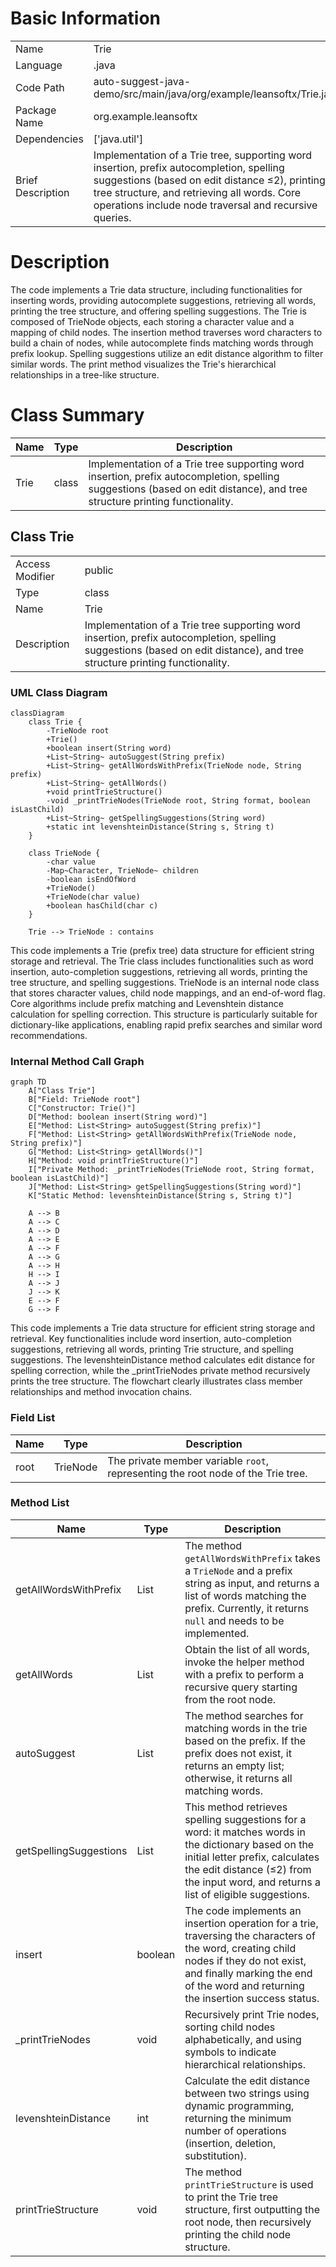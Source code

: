 # Basic Information

|      |      |
|------|------|
| Name | Trie |
| Language | .java |
| Code Path | auto-suggest-java-demo/src/main/java/org/example/leansoftx/Trie.java |
| Package Name | org.example.leansoftx |
| Dependencies | ['java.util'] |
| Brief Description | Implementation of a Trie tree, supporting word insertion, prefix autocompletion, spelling suggestions (based on edit distance ≤2), printing tree structure, and retrieving all words. Core operations include node traversal and recursive queries. |

# Description

The code implements a Trie data structure, including functionalities for inserting words, providing autocomplete suggestions, retrieving all words, printing the tree structure, and offering spelling suggestions. The Trie is composed of TrieNode objects, each storing a character value and a mapping of child nodes. The insertion method traverses word characters to build a chain of nodes, while autocomplete finds matching words through prefix lookup. Spelling suggestions utilize an edit distance algorithm to filter similar words. The print method visualizes the Trie's hierarchical relationships in a tree-like structure.

# Class Summary

| Name   | Type  | Description |
|-------|------|-------------|
| Trie | class | Implementation of a Trie tree supporting word insertion, prefix autocompletion, spelling suggestions (based on edit distance), and tree structure printing functionality. |



## Class Trie

|      |      |
|------|------|
| Access Modifier | public |
| Type | class |
| Name | Trie |
| Description | Implementation of a Trie tree supporting word insertion, prefix autocompletion, spelling suggestions (based on edit distance), and tree structure printing functionality. |


### UML Class Diagram

```mermaid
classDiagram
    class Trie {
        -TrieNode root
        +Trie()
        +boolean insert(String word)
        +List~String~ autoSuggest(String prefix)
        +List~String~ getAllWordsWithPrefix(TrieNode node, String prefix)
        +List~String~ getAllWords()
        +void printTrieStructure()
        -void _printTrieNodes(TrieNode root, String format, boolean isLastChild)
        +List~String~ getSpellingSuggestions(String word)
        +static int levenshteinDistance(String s, String t)
    }

    class TrieNode {
        -char value
        -Map~Character, TrieNode~ children
        -boolean isEndOfWord
        +TrieNode()
        +TrieNode(char value)
        +boolean hasChild(char c)
    }

    Trie --> TrieNode : contains
```

This code implements a Trie (prefix tree) data structure for efficient string storage and retrieval. The Trie class includes functionalities such as word insertion, auto-completion suggestions, retrieving all words, printing the tree structure, and spelling suggestions. TrieNode is an internal node class that stores character values, child node mappings, and an end-of-word flag. Core algorithms include prefix matching and Levenshtein distance calculation for spelling correction. This structure is particularly suitable for dictionary-like applications, enabling rapid prefix searches and similar word recommendations.


### Internal Method Call Graph

```mermaid
graph TD
    A["Class Trie"]
    B["Field: TrieNode root"]
    C["Constructor: Trie()"]
    D["Method: boolean insert(String word)"]
    E["Method: List<String> autoSuggest(String prefix)"]
    F["Method: List<String> getAllWordsWithPrefix(TrieNode node, String prefix)"]
    G["Method: List<String> getAllWords()"]
    H["Method: void printTrieStructure()"]
    I["Private Method: _printTrieNodes(TrieNode root, String format, boolean isLastChild)"]
    J["Method: List<String> getSpellingSuggestions(String word)"]
    K["Static Method: levenshteinDistance(String s, String t)"]

    A --> B
    A --> C
    A --> D
    A --> E
    A --> F
    A --> G
    A --> H
    H --> I
    A --> J
    J --> K
    E --> F
    G --> F
```

This code implements a Trie data structure for efficient string storage and retrieval. Key functionalities include word insertion, auto-completion suggestions, retrieving all words, printing Trie structure, and spelling suggestions. The levenshteinDistance method calculates edit distance for spelling correction, while the _printTrieNodes private method recursively prints the tree structure. The flowchart clearly illustrates class member relationships and method invocation chains.

### Field List

| Name  | Type  | Description |
|-------|-------|------|
| root | TrieNode | The private member variable `root`, representing the root node of the Trie tree. |

### Method List

| Name  | Type  | Description |
|-------|-------|------|
| getAllWordsWithPrefix | List<String> | The method `getAllWordsWithPrefix` takes a `TrieNode` and a prefix string as input, and returns a list of words matching the prefix. Currently, it returns `null` and needs to be implemented. |
| getAllWords | List<String> | Obtain the list of all words, invoke the helper method with a prefix to perform a recursive query starting from the root node. |
| autoSuggest | List<String> | The method searches for matching words in the trie based on the prefix. If the prefix does not exist, it returns an empty list; otherwise, it returns all matching words. |
| getSpellingSuggestions | List<String> | This method retrieves spelling suggestions for a word: it matches words in the dictionary based on the initial letter prefix, calculates the edit distance (≤2) from the input word, and returns a list of eligible suggestions. |
| insert | boolean | The code implements an insertion operation for a trie, traversing the characters of the word, creating child nodes if they do not exist, and finally marking the end of the word and returning the insertion success status. |
| _printTrieNodes | void | Recursively print Trie nodes, sorting child nodes alphabetically, and using symbols to indicate hierarchical relationships. |
| levenshteinDistance | int | Calculate the edit distance between two strings using dynamic programming, returning the minimum number of operations (insertion, deletion, substitution). |
| printTrieStructure | void | The method `printTrieStructure` is used to print the Trie tree structure, first outputting the root node, then recursively printing the child node structure. |




